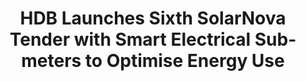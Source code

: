 ---
layout: post
title: "HDB Launches Sixth SolarNova Tender with Smart Electrical Sub-meters to Optimise Energy Use"
file_url: https://www.hdb.gov.sg/cs/infoweb/about-us/news-and-publications/press-releases/12032021-HDB-Launches-Sixth-SolarNova-Tender-with-Smart-Electrical-Sub-meters-to-Optimise-Energy-Use
---